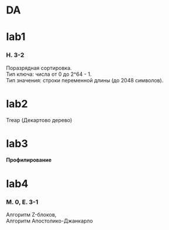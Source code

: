 # DA


# lab1  
### **H. 3-2**

Поразрядная сортировка.  
Тип ключа: числа от 0 до 2^64 - 1.  
Тип значения: строки переменной длины (до 2048 символов).  

# lab2  
Treap (Декартово дерево)

# lab3
#### Профилирование

# lab4
### **М. 0, E. 3-1**
Алгоритм Z-блоков,  
Алгоритм Апостолико-Джанкарло
